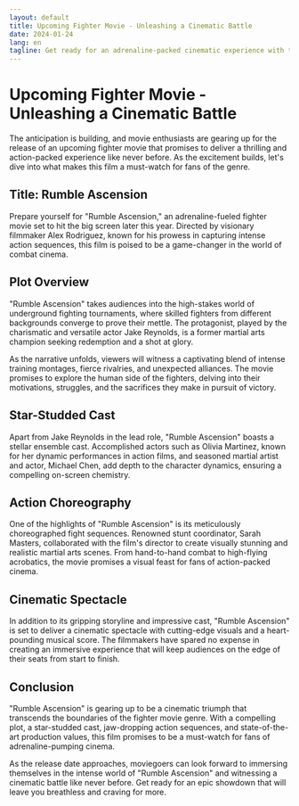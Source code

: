 ```yaml
---
layout: default
title: Upcoming Fighter Movie - Unleashing a Cinematic Battle
date: 2024-01-24
lang: en
tagline: Get ready for an adrenaline-packed cinematic experience with the upcoming fighter movie!
---
```


# Upcoming Fighter Movie - Unleashing a Cinematic Battle

The anticipation is building, and movie enthusiasts are gearing up for the release of an upcoming fighter movie that promises to deliver a thrilling and action-packed experience like never before. As the excitement builds, let's dive into what makes this film a must-watch for fans of the genre.

## Title: **Rumble Ascension**

Prepare yourself for "Rumble Ascension," an adrenaline-fueled fighter movie set to hit the big screen later this year. Directed by visionary filmmaker Alex Rodriguez, known for his prowess in capturing intense action sequences, this film is poised to be a game-changer in the world of combat cinema.

## Plot Overview

"Rumble Ascension" takes audiences into the high-stakes world of underground fighting tournaments, where skilled fighters from different backgrounds converge to prove their mettle. The protagonist, played by the charismatic and versatile actor Jake Reynolds, is a former martial arts champion seeking redemption and a shot at glory.

As the narrative unfolds, viewers will witness a captivating blend of intense training montages, fierce rivalries, and unexpected alliances. The movie promises to explore the human side of the fighters, delving into their motivations, struggles, and the sacrifices they make in pursuit of victory.

## Star-Studded Cast

Apart from Jake Reynolds in the lead role, "Rumble Ascension" boasts a stellar ensemble cast. Accomplished actors such as Olivia Martinez, known for her dynamic performances in action films, and seasoned martial artist and actor, Michael Chen, add depth to the character dynamics, ensuring a compelling on-screen chemistry.

## Action Choreography

One of the highlights of "Rumble Ascension" is its meticulously choreographed fight sequences. Renowned stunt coordinator, Sarah Masters, collaborated with the film's director to create visually stunning and realistic martial arts scenes. From hand-to-hand combat to high-flying acrobatics, the movie promises a visual feast for fans of action-packed cinema.

## Cinematic Spectacle

In addition to its gripping storyline and impressive cast, "Rumble Ascension" is set to deliver a cinematic spectacle with cutting-edge visuals and a heart-pounding musical score. The filmmakers have spared no expense in creating an immersive experience that will keep audiences on the edge of their seats from start to finish.

## Conclusion

"Rumble Ascension" is gearing up to be a cinematic triumph that transcends the boundaries of the fighter movie genre. With a compelling plot, a star-studded cast, jaw-dropping action sequences, and state-of-the-art production values, this film promises to be a must-watch for fans of adrenaline-pumping cinema.

As the release date approaches, moviegoers can look forward to immersing themselves in the intense world of "Rumble Ascension" and witnessing a cinematic battle like never before. Get ready for an epic showdown that will leave you breathless and craving for more.
